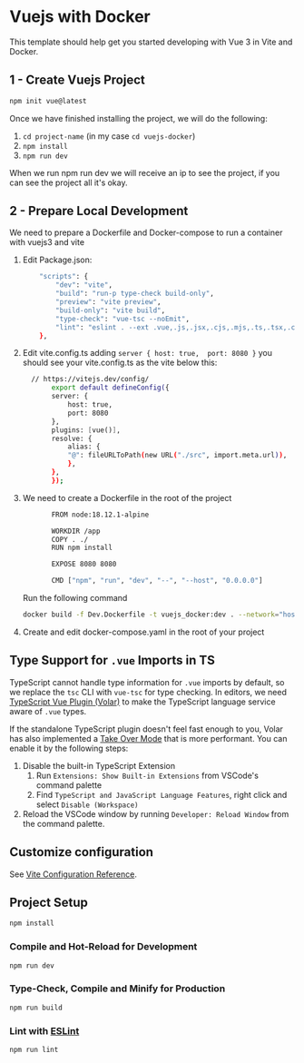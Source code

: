 # Vuejs with Docker

This template should help get you started developing with Vue 3 in Vite and Docker.

## 1 - Create Vuejs Project

```sh
npm init vue@latest
```

Once we have finished installing the project, we will do the following:
1. `cd project-name` (in my case `cd vuejs-docker`)
2. `npm install`
3. `npm run dev`

When we run npm run dev we will receive an ip to see the project, if you can see the project all it's okay.

## 2 - Prepare Local Development
We need to prepare a Dockerfile and Docker-compose to run a container with vuejs3 and vite

1. Edit Package.json:
    ```sh
        "scripts": {
            "dev": "vite",
            "build": "run-p type-check build-only",
            "preview": "vite preview",
            "build-only": "vite build",
            "type-check": "vue-tsc --noEmit",
            "lint": "eslint . --ext .vue,.js,.jsx,.cjs,.mjs,.ts,.tsx,.cts,.mts --fix --ignore-path .gitignore"
        },
2. Edit vite.config.ts adding `server { host: true,  port: 8080 }` you should see your vite.config.ts as the vite below this:
     ```sh
       // https://vitejs.dev/config/
            export default defineConfig({
            server: {
                host: true,
                port: 8080
            },
            plugins: [vue()],
            resolve: {
                alias: {
                "@": fileURLToPath(new URL("./src", import.meta.url)),
                },
            },
            });
3. We need to create a Dockerfile in the root of the project
     ```sh
            FROM node:18.12.1-alpine

            WORKDIR /app
            COPY . ./
            RUN npm install

            EXPOSE 8080 8080

            CMD ["npm", "run", "dev", "--", "--host", "0.0.0.0"]
    ```
    Run the following command
    ```sh
    docker build -f Dev.Dockerfile -t vuejs_docker:dev . --network="host"
    ```
4. Create and edit docker-compose.yaml in the root of your project

    


## Type Support for `.vue` Imports in TS

TypeScript cannot handle type information for `.vue` imports by default, so we replace the `tsc` CLI with `vue-tsc` for type checking. In editors, we need [TypeScript Vue Plugin (Volar)](https://marketplace.visualstudio.com/items?itemName=Vue.vscode-typescript-vue-plugin) to make the TypeScript language service aware of `.vue` types.

If the standalone TypeScript plugin doesn't feel fast enough to you, Volar has also implemented a [Take Over Mode](https://github.com/johnsoncodehk/volar/discussions/471#discussioncomment-1361669) that is more performant. You can enable it by the following steps:

1. Disable the built-in TypeScript Extension
    1) Run `Extensions: Show Built-in Extensions` from VSCode's command palette
    2) Find `TypeScript and JavaScript Language Features`, right click and select `Disable (Workspace)`
2. Reload the VSCode window by running `Developer: Reload Window` from the command palette.

## Customize configuration

See [Vite Configuration Reference](https://vitejs.dev/config/).

## Project Setup

```sh
npm install
```

### Compile and Hot-Reload for Development

```sh
npm run dev
```

### Type-Check, Compile and Minify for Production

```sh
npm run build
```

### Lint with [ESLint](https://eslint.org/)

```sh
npm run lint
```
